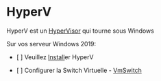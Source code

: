 # HyperV

HyperV est un [HyperVisor](https://github.com/CollegeBoreal/Tutoriels/tree/main/2.Virtualisation/0.HyperVisors) qui tourne sous Windows

Sur vos serveur Windows 2019:


- [ ] Veuillez [Install](Install.md)er HyperV


- [ ] Configurer la Switch Virtuelle - [VmSwitch](VmSwitch.md)

